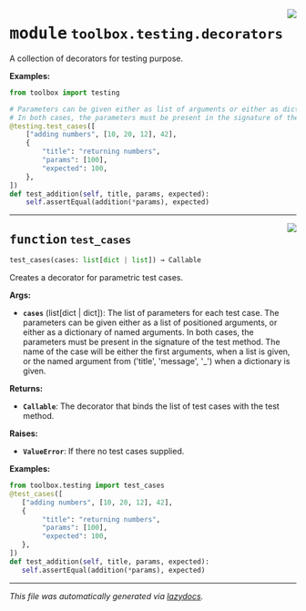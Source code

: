<!-- markdownlint-disable -->

<a href="../toolbox/testing/decorators.py#L0"><img align="right" style="float:right;" src="https://img.shields.io/badge/-source-cccccc?style=flat-square"></a>

# <kbd>module</kbd> `toolbox.testing.decorators`
A collection of decorators for testing purpose. 



**Examples:**
 ```python
from toolbox import testing

# Parameters can be given either as list of arguments or either as dictionaries.
# In both cases, the parameters must be present in the signature of the test method.
@testing.test_cases([
     ["adding numbers", [10, 20, 12], 42],
     {
         "title": "returning numbers",
         "params": [100],
         "expected": 100,
     },
])
def test_addition(self, title, params, expected):
     self.assertEqual(addition(*params), expected)
``` 


---

<a href="../toolbox/testing/decorators.py#L25"><img align="right" style="float:right;" src="https://img.shields.io/badge/-source-cccccc?style=flat-square"></a>

## <kbd>function</kbd> `test_cases`

```python
test_cases(cases: list[dict | list]) → Callable
```

Creates a decorator for parametric test cases. 



**Args:**
 
 - <b>`cases`</b> (list[dict | dict]):  The list of parameters for each test case. The parameters can be given either as a list of positioned arguments, or either as a dictionary of named arguments. In both cases, the parameters must be present in the signature of the test method. The name of the case will be either the first arguments, when a list is given, or the named argument from ('title', 'message', '_') when a dictionary is given. 



**Returns:**
 
 - <b>`Callable`</b>:  The decorator that binds the list of test cases with the test method. 



**Raises:**
 
 - <b>`ValueError`</b>:  If there no test cases supplied. 



**Examples:**
 ```python
from toolbox.testing import test_cases
@test_cases([
    ["adding numbers", [10, 20, 12], 42],
    {
         "title": "returning numbers",
         "params": [100],
         "expected": 100,
    },
])
def test_addition(self, title, params, expected):
    self.assertEqual(addition(*params), expected)
``` 




---

_This file was automatically generated via [lazydocs](https://github.com/ml-tooling/lazydocs)._
